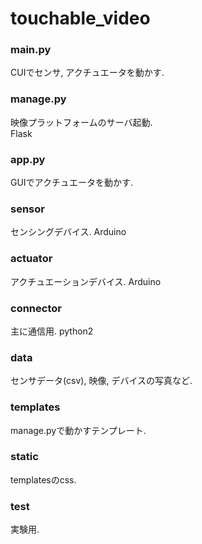 # touchable_video

### main.py
CUIでセンサ, アクチュエータを動かす.  

### manage.py
映像プラットフォームのサーバ起動.  
Flask

### app.py
GUIでアクチュエータを動かす.  

### sensor
センシングデバイス.
Arduino  

### actuator
アクチュエーションデバイス.
Arduino  

### connector
主に通信用.
python2  

### data
センサデータ(csv), 映像, デバイスの写真など.  

### templates
manage.pyで動かすテンプレート.  

### static
templatesのcss.  

### test
実験用.  
